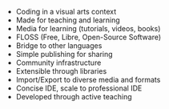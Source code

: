 + Coding in a visual arts context
+ Made for teaching and learning
+ Media for learning (tutorials, videos, books)
+ FLOSS (Free, Libre, Open-Source Software)
+ Bridge to other languages
+ Simple publishing for sharing
+ Community infrastructure
+ Extensible through libraries
+ Import/Export to diverse media and formats
+ Concise IDE, scale to professional IDE
+ Developed through active teaching
        
        
